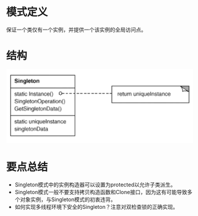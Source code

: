 # 模式定义

保证一个类仅有一个实例，并提供一个该实例的全局访问点。

# 结构

![1669892654779](image/summary/1669892654779.png)

# 要点总结

* Singleton模式中的实例构造器可以设置为protected以允许子类派生。
* Singleton模式一般不要支持拷贝构造函数和Clone接口，因为这有可能导致多个对象实例，与Singleton模式的初衷违背。
* 如何实现多线程环境下安全的Singleton？注意对双检查锁的正确实现。
